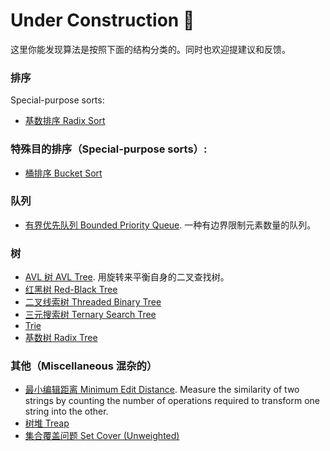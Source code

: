 
# Under Construction :construction:

这里你能发现算法是按照下面的结构分类的。同时也欢迎提建议和反馈。

### 排序

Special-purpose sorts:
- [基数排序 Radix Sort](Radix%20Sort/)

### 特殊目的排序（Special-purpose sorts）:

- [桶排序 Bucket Sort](Bucket%20Sort/)

### 队列

- [有界优先队列 Bounded Priority Queue](Bounded%20Priority%20Queue). 一种有边界限制元素数量的队列。

### 树

- [AVL 树 AVL Tree](AVL%20Tree/). 用旋转来平衡自身的二叉查找树。
- [红黑树 Red-Black Tree](Red-Black%20Tree/)
- [二叉线索树 Threaded Binary Tree](Threaded%20Binary%20Tree/)
- [三元搜索树 Ternary Search Tree](Ternary%20Search%20Tree/)
- [Trie](Trie/)
- [基数树 Radix Tree](Radix%20Tree/)

### 其他（Miscellaneous 混杂的）

- [最小编辑距离 Minimum Edit Distance](Minimum%20Edit%20Distance/). Measure the similarity of two strings by counting the number of operations required to transform one string into the other.
- [树堆 Treap](Treap/)
- [集合覆盖问题 Set Cover (Unweighted)](Set%20Cover%20(Unweighted)/)


